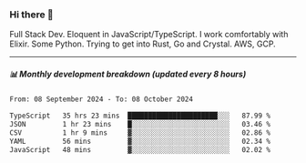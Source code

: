 ### Hi there 👋

Full Stack Dev. Eloquent in JavaScript/TypeScript. I work comfortably with Elixir. Some Python. Trying to get into Rust, Go and Crystal. AWS, GCP.

***

##### 📊 Monthly development breakdown (updated every 8 hours)

<!--START_SECTION:waka-->

```txt
From: 08 September 2024 - To: 08 October 2024

TypeScript   35 hrs 23 mins  ██████████████████████░░░   87.99 %
JSON         1 hr 23 mins    █░░░░░░░░░░░░░░░░░░░░░░░░   03.46 %
CSV          1 hr 9 mins     ▓░░░░░░░░░░░░░░░░░░░░░░░░   02.86 %
YAML         56 mins         ▓░░░░░░░░░░░░░░░░░░░░░░░░   02.34 %
JavaScript   48 mins         ▓░░░░░░░░░░░░░░░░░░░░░░░░   02.02 %
```

<!--END_SECTION:waka-->
